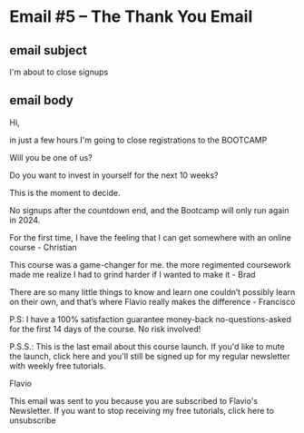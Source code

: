 # Email #5 – The Thank You Email

## email subject

I'm about to close signups

## email body

Hi,

in just a few hours I'm going to close registrations to the BOOTCAMP



Will you be one of us?

Do you want to invest in yourself for the next 10 weeks?

This is the moment to decide.

No signups after the countdown end, and the Bootcamp will only run again in 2024.



For the first time, I have the feeling that I can get somewhere with an online course - Christian

This course was a game-changer for me. the more regimented coursework made me realize I had to grind harder if I wanted to make it - Brad

There are so many little things to know and learn one couldn’t possibly learn on their own, and that’s where Flavio really makes the difference - Francisco

P.S: I have a 100% satisfaction guarantee money-back no-questions-asked for the first 14 days of the course. No risk involved!

P.S.S.: This is the last email about this course launch. If you'd like to mute the launch, click here and you'll still be signed up for my regular newsletter with weekly free tutorials.

Flavio

This email was sent to you because you are subscribed to Flavio's Newsletter. If you want to stop receiving my free tutorials, click here to unsubscribe

 

 

 



